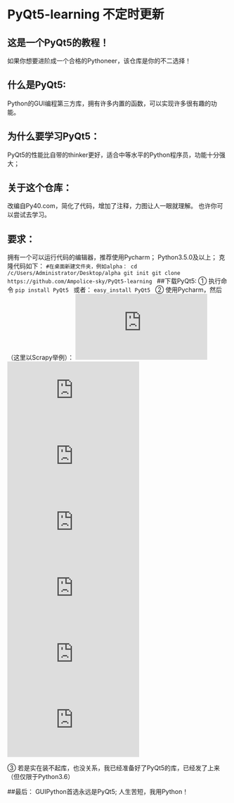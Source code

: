 # PyQt5-learning 不定时更新

## 这是一个PyQt5的教程！
如果你想要进阶成一个合格的Pythoneer，该仓库是你的不二选择！

## 什么是PyQt5:
Python的GUI编程第三方库，拥有许多内置的函数，可以实现许多很有趣的功能。

## 为什么要学习PyQt5：
PyQt5的性能比自带的thinker更好，适合中等水平的Python程序员，功能十分强大；

## 关于这个仓库：
改编自Py40.com，简化了代码，增加了注释，力图让人一眼就理解。
也许你可以尝试去学习。

## 要求：
拥有一个可以运行代码的编辑器，推荐使用Pycharm；
Python3.5.0及以上；
克隆代码如下：
`#在桌面新建文件夹，例如alpha：
cd /c/Users/Administrator/Desktop/alpha
git init
git clone https://github.com/Ampolice-sky/PyQt5-learning
`
##下载PyQt5:
① 执行命令
    `pip install PyQt5
    `
或者：
    `easy_install PyQt5
    `
② 使用Pycharm，然后（这里以Scrapy举例）：
![Markdown](https://jingyan.baidu.com/album/37bce2beddaa115002f3a284.html?picindex=2)
![Markdown](https://jingyan.baidu.com/album/37bce2beddaa115002f3a284.html?picindex=3)
![Markdown](https://jingyan.baidu.com/album/37bce2beddaa115002f3a284.html?picindex=4)
![Markdown](https://jingyan.baidu.com/album/37bce2beddaa115002f3a284.html?picindex=5)
![Markdown](https://jingyan.baidu.com/album/37bce2beddaa115002f3a284.html?picindex=6)
![Markdown](https://jingyan.baidu.com/album/37bce2beddaa115002f3a284.html?picindex=7)
![Markdown](https://jingyan.baidu.com/album/37bce2beddaa115002f3a284.html?picindex=8)

③ 若是实在装不起库，也没关系，我已经准备好了PyQt5的库，已经发了上来（但仅限于Python3.6）

##最后：
GUIPython首选永远是PyQt5;
人生苦短，我用Python！
